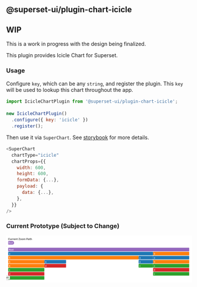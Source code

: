 ## @superset-ui/plugin-chart-icicle

## WIP

This is a work in progress with the design being finalized.

This plugin provides Icicle Chart for Superset.

### Usage

Configure `key`, which can be any `string`, and register the plugin. This `key` will be used to lookup this chart throughout the app.

```js
import IcicleChartPlugin from '@superset-ui/plugin-chart-icicle';

new IcicleChartPlugin()
  .configure({ key: 'icicle' })
  .register();
```

Then use it via `SuperChart`. See [storybook](https://apache-superset.github.io/superset-ui-plugins/?selectedKind=plugin-chart-word-cloud) for more details.

```js
<SuperChart
  chartType="icicle"
  chartProps={{
    width: 600,
    height: 600,
    formData: {...},
    payload: {
      data: {...},
    },
  }}
/>
```

### Current Prototype (Subject to Change)

![Current Prototype](./src/images/thumbnail.png)
